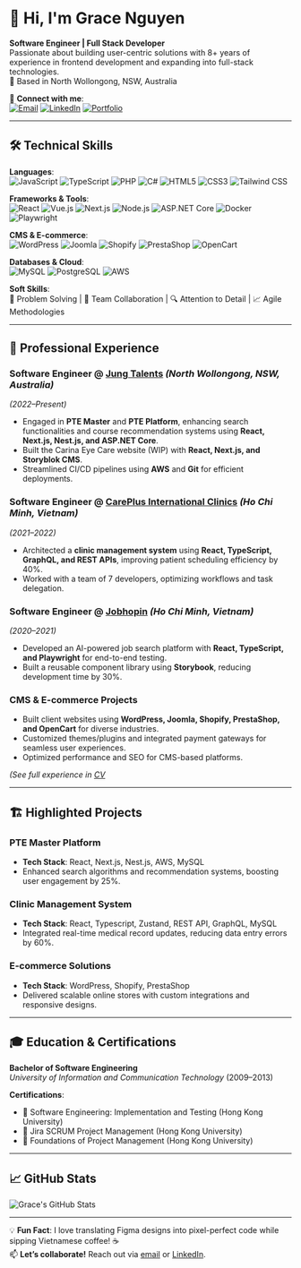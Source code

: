 # 👋 Hi, I'm Grace Nguyen

**Software Engineer | Full Stack Developer**  
Passionate about building user-centric solutions with 8+ years of experience in frontend development and expanding into full-stack technologies.  
📍 Based in North Wollongong, NSW, Australia  

🔗 **Connect with me**:  
[![Email](https://img.shields.io/badge/-grace.nnguyen1911@gmail.com-D14836?style=flat&logo=gmail&logoColor=white)](mailto:grace.nnguyen1911@gmail.com)
[![LinkedIn](https://img.shields.io/badge/-LinkedIn-0077B5?style=flat&logo=linkedin&logoColor=white)](https://www.linkedin.com/in/gracenguyen1911)
[![Portfolio](https://img.shields.io/badge/Portfolio-%23000000.svg?style=flat&logo=github&logoColor=white)](https://gracenguyen-psi.vercel.app/)

---

## 🛠️ Technical Skills

**Languages**:  
![JavaScript](https://img.shields.io/badge/-JavaScript-F7DF1E?logo=javascript&logoColor=black)
![TypeScript](https://img.shields.io/badge/-TypeScript-3178C6?logo=typescript&logoColor=white)
![PHP](https://img.shields.io/badge/-PHP-777BB4?logo=php&logoColor=white)
![C#](https://img.shields.io/badge/-C%23-239120?logo=c-sharp&logoColor=white)
![HTML5](https://img.shields.io/badge/-HTML5-E34F26?logo=html5&logoColor=white)
![CSS3](https://img.shields.io/badge/-CSS3-1572B6?logo=css3&logoColor=white)
![Tailwind CSS](https://img.shields.io/badge/-Tailwind_CSS-06B6D4?logo=tailwind-css&logoColor=white)

**Frameworks & Tools**:  
![React](https://img.shields.io/badge/-React-61DAFB?logo=react&logoColor=black)
![Vue.js](https://img.shields.io/badge/-Vue.js-4FC08D?logo=vue.js&logoColor=white)
![Next.js](https://img.shields.io/badge/-Next.js-000000?logo=next.js&logoColor=white)
![Node.js](https://img.shields.io/badge/-Node.js-339933?logo=node.js&logoColor=white)
![ASP.NET Core](https://img.shields.io/badge/-ASP.NET_Core-512BD4?logo=.net&logoColor=white)
![Docker](https://img.shields.io/badge/-Docker-2496ED?logo=docker&logoColor=white)
![Playwright](https://img.shields.io/badge/-Playwright-45ba4b?logo=playwright&logoColor=white)

**CMS & E-commerce**:  
![WordPress](https://img.shields.io/badge/-WordPress-21759B?logo=wordpress&logoColor=white)
![Joomla](https://img.shields.io/badge/-Joomla-5091CD?logo=joomla&logoColor=white)
![Shopify](https://img.shields.io/badge/-Shopify-7AB55C?logo=shopify&logoColor=white)
![PrestaShop](https://img.shields.io/badge/-PrestaShop-DF0067?logo=prestashop&logoColor=white)
![OpenCart](https://img.shields.io/badge/-OpenCart-34BC53?logo=opencart&logoColor=white)

**Databases & Cloud**:  
![MySQL](https://img.shields.io/badge/-MySQL-4479A1?logo=mysql&logoColor=white)
![PostgreSQL](https://img.shields.io/badge/-PostgreSQL-4169E1?logo=postgresql&logoColor=white)
![AWS](https://img.shields.io/badge/-AWS-232F3E?logo=amazon-aws&logoColor=white)

**Soft Skills**:  
🚀 Problem Solving | 🤝 Team Collaboration | 🔍 Attention to Detail | 📈 Agile Methodologies

---

## 💼 Professional Experience

### **Software Engineer** @ [Jung Talents](https://jungtalents.com) *(North Wollongong, NSW, Australia)*  
*(2022–Present)*  
- Engaged in **PTE Master** and **PTE Platform**, enhancing search functionalities and course recommendation systems using **React, Next.js, Nest.js, and ASP.NET Core**.  
- Built the Carina Eye Care website (WIP) with **React, Next.js, and Storyblok CMS**.  
- Streamlined CI/CD pipelines using **AWS** and **Git** for efficient deployments.  

### **Software Engineer** @ [CarePlus International Clinics](https://careplus.vn) *(Ho Chi Minh, Vietnam)*  
*(2021–2022)*  
- Architected a **clinic management system** using **React, TypeScript, GraphQL, and REST APIs**, improving patient scheduling efficiency by 40%.  
- Worked with a team of 7 developers, optimizing workflows and task delegation.  

### **Software Engineer** @ [Jobhopin](https://jobhopin.com) *(Ho Chi Minh, Vietnam)*  
*(2020–2021)*  
- Developed an AI-powered job search platform with **React, TypeScript, and Playwright** for end-to-end testing.  
- Built a reusable component library using **Storybook**, reducing development time by 30%.  

### **CMS & E-commerce Projects**  
- Built client websites using **WordPress, Joomla, Shopify, PrestaShop, and OpenCart** for diverse industries.  
- Customized themes/plugins and integrated payment gateways for seamless user experiences.  
- Optimized performance and SEO for CMS-based platforms.  

*(See full experience in [CV](https://drive.google.com/file/d/1jMwB_vTCHXBfNebeff2kDZiCph_Q-TjY/view)*

---

## 🏗️ Highlighted Projects

### **PTE Master Platform**  
- **Tech Stack**: React, Next.js, Nest.js, AWS, MySQL  
- Enhanced search algorithms and recommendation systems, boosting user engagement by 25%.  

### **Clinic Management System**  
- **Tech Stack**: React, Typescript, Zustand, REST API, GraphQL, MySQL 
- Integrated real-time medical record updates, reducing data entry errors by 60%.  

### **E-commerce Solutions**  
- **Tech Stack**: WordPress, Shopify, PrestaShop  
- Delivered scalable online stores with custom integrations and responsive designs.  

---

## 🎓 Education & Certifications

**Bachelor of Software Engineering**  
*University of Information and Communication Technology* (2009–2013)  

**Certifications**:  
- 🏅 Software Engineering: Implementation and Testing (Hong Kong University)  
- 🏅 Jira SCRUM Project Management (Hong Kong University)  
- 🏅 Foundations of Project Management (Hong Kong University)  

---

## 📈 GitHub Stats  
![Grace's GitHub Stats](https://github-readme-stats.vercel.app/api?username=yourusername&show_icons=true&theme=radical)

---

💡 **Fun Fact**: I love translating Figma designs into pixel-perfect code while sipping Vietnamese coffee! ☕  
📫 **Let’s collaborate!** Reach out via [email](mailto:grace.nnguyen1911@gmail.com) or [LinkedIn](https://linkedin.com/in/gracenguyen1911).
